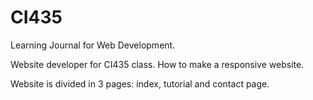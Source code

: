 # CI435
Learning Journal for Web Development.

Website developer for CI435 class. How to make a responsive website.

Website is divided in 3 pages: index, tutorial and contact page.
